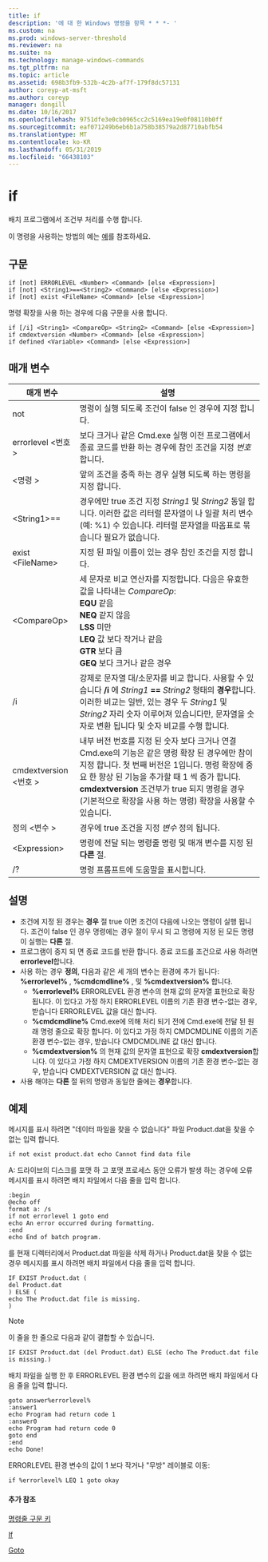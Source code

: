 ```yaml
---
title: if
description: '에 대 한 Windows 명령을 항목 * * *- '
ms.custom: na
ms.prod: windows-server-threshold
ms.reviewer: na
ms.suite: na
ms.technology: manage-windows-commands
ms.tgt_pltfrm: na
ms.topic: article
ms.assetid: 698b3fb9-532b-4c2b-af7f-179f8dc57131
author: coreyp-at-msft
ms.author: coreyp
manager: dongill
ms.date: 10/16/2017
ms.openlocfilehash: 9751dfe3e0cb0965cc2c5169ea19e0f08110b0ff
ms.sourcegitcommit: eaf071249b6eb6b1a758b38579a2d87710abfb54
ms.translationtype: MT
ms.contentlocale: ko-KR
ms.lasthandoff: 05/31/2019
ms.locfileid: "66438103"
---
```

# <a name="if"></a>if



배치 프로그램에서 조건부 처리를 수행 합니다.

이 명령을 사용하는 방법의 예는 [예](#BKMK_examples)를 참조하세요.

## <a name="syntax"></a>구문

```
if [not] ERRORLEVEL <Number> <Command> [else <Expression>]
if [not] <String1>==<String2> <Command> [else <Expression>]
if [not] exist <FileName> <Command> [else <Expression>]
```
명령 확장을 사용 하는 경우에 다음 구문을 사용 합니다.
```
if [/i] <String1> <CompareOp> <String2> <Command> [else <Expression>]
if cmdextversion <Number> <Command> [else <Expression>]
if defined <Variable> <Command> [else <Expression>]
```

## <a name="parameters"></a>매개 변수

|        매개 변수        |                                                                                                                                                                                                                설명                                                                                                                                                                                                                 |
|-------------------------|--------------------------------------------------------------------------------------------------------------------------------------------------------------------------------------------------------------------------------------------------------------------------------------------------------------------------------------------------------------------------------------------------------------------------------------------|
|           not           |                                                                                                                                                                              명령이 실행 되도록 조건이 false 인 경우에 지정 합니다.                                                                                                                                                                              |
|  errorlevel \<번호 >   |                                                                                                                                                      보다 크거나 같은 Cmd.exe 실행 이전 프로그램에서 종료 코드를 반환 하는 경우에 참인 조건을 지정 *번호*합니다.                                                                                                                                                       |
|       \<명령 >        |                                                                                                                                                                            앞의 조건을 충족 하는 경우 실행 되도록 하는 명령을 지정 합니다.                                                                                                                                                                             |
|  \<String1>==<String2>  |                                                                                                             경우에만 true 조건 지정 *String1* 및 *String2* 동일 합니다. 이러한 값은 리터럴 문자열이 나 일괄 처리 변수 (예: %1) 수 있습니다. 리터럴 문자열을 따옴표로 묶습니다 필요가 없습니다.                                                                                                              |
|    exist \<FileName>    |                                                                                                                                                                                       지정 된 파일 이름이 있는 경우 참인 조건을 지정 합니다.                                                                                                                                                                                        |
|      \<CompareOp>       |                                                                               세 문자로 비교 연산자를 지정합니다. 다음은 유효한 값을 나타내는 *CompareOp*:</br>**EQU** 같음</br>**NEQ** 같지 않음</br>**LSS** 미만</br>**LEQ** 값 보다 작거나 같음</br>**GTR** 보다 큼</br>**GEQ** 보다 크거나 같은 경우                                                                                |
|           /i            |                                                            강제로 문자열 대/소문자를 비교 합니다.  사용할 수 있습니다 **/i** 에 <em>String1</em> **==** <em>String2</em> 형태의 **경우**합니다. 이러한 비교는 일반, 있는 경우 두 *String1* 및 *String2* 자리 숫자 이루어져 있습니다만, 문자열을 숫자로 변환 됩니다 및 숫자 비교를 수행 합니다.                                                            |
| cmdextversion \<번호 > | 내부 버전 번호를 지정 된 숫자 보다 크거나 연결 Cmd.exe의 기능은 같은 명령 확장 된 경우에만 참이 지정 합니다. 첫 번째 버전은 1입니다. 명령 확장에 중요 한 향상 된 기능을 추가할 때 1 씩 증가 합니다. **cmdextversion** 조건부가 true 되지 명령을 경우 (기본적으로 확장을 사용 하는 명령) 확장을 사용할 수 있습니다. |
|   정의 \<변수 >   |                                                                                                                                                                                            경우에 true 조건을 지정 *변수* 정의 됩니다.                                                                                                                                                                                            |
|      \<Expression>      |                                                                                                                                                                   명령에 전달 되는 명령줄 명령 및 매개 변수를 지정 된 **다른** 절.                                                                                                                                                                   |
|           /?            |                                                                                                                                                                                                    명령 프롬프트에 도움말을 표시합니다.                                                                                                                                                                                                    |

## <a name="remarks"></a>설명

-   조건에 지정 된 경우는 **경우** 절 true 이면 조건이 다음에 나오는 명령이 실행 됩니다. 조건이 false 인 경우 명령에는 경우 절이 무시 되 고 명령에 지정 된 모든 명령이 실행는 **다른** 절.
-   프로그램이 중지 되 면 종료 코드를 반환 합니다. 종료 코드를 조건으로 사용 하려면 **errorlevel**합니다.
-   사용 하는 경우 **정의**, 다음과 같은 세 개의 변수는 환경에 추가 됩니다: **%errorlevel%** , **%cmdcmdline%** , 및 **%cmdextversion%** 합니다.  
    -   **%errorlevel%** ERRORLEVEL 환경 변수의 현재 값의 문자열 표현으로 확장 됩니다. 이 있다고 가정 하지 ERRORLEVEL 이름의 기존 환경 변수-없는 경우, 받습니다 ERRORLEVEL 값을 대신 합니다.
    -   **%cmdcmdline%** Cmd.exe에 의해 처리 되기 전에 Cmd.exe에 전달 된 원래 명령 줄으로 확장 합니다. 이 있다고 가정 하지 CMDCMDLINE 이름의 기존 환경 변수-없는 경우, 받습니다 CMDCMDLINE 값 대신 합니다.
    -   **%cmdextversion%** 의 현재 값의 문자열 표현으로 확장 **cmdextversion**합니다. 이 있다고 가정 하지 CMDEXTVERSION 이름의 기존 환경 변수-없는 경우, 받습니다 CMDEXTVERSION 값 대신 합니다.
-   사용 해야는 **다른** 절 뒤의 명령과 동일한 줄에는 **경우**합니다.

## <a name="BKMK_examples"></a>예제

메시지를 표시 하려면 "데이터 파일을 찾을 수 없습니다" 파일 Product.dat을 찾을 수 없는 입력 합니다.
```
if not exist product.dat echo Cannot find data file 
```
A: 드라이브의 디스크를 포맷 하 고 포맷 프로세스 동안 오류가 발생 하는 경우에 오류 메시지를 표시 하려면 배치 파일에서 다음 줄을 입력 합니다.
```
:begin
@echo off
format a: /s
if not errorlevel 1 goto end
echo An error occurred during formatting.
:end
echo End of batch program.
```
를 현재 디렉터리에서 Product.dat 파일을 삭제 하거나 Product.dat을 찾을 수 없는 경우 메시지를 표시 하려면 배치 파일에서 다음 줄을 입력 합니다.
```
IF EXIST Product.dat (
del Product.dat
) ELSE (
echo The Product.dat file is missing.
)
```

> [!NOTE]
> 이 줄을 한 줄으로 다음과 같이 결합할 수 있습니다.
> ```
> IF EXIST Product.dat (del Product.dat) ELSE (echo The Product.dat file is missing.)
> ```
> 배치 파일을 실행 한 후 ERRORLEVEL 환경 변수의 값을 에코 하려면 배치 파일에서 다음 줄을 입력 합니다.
> ```
> goto answer%errorlevel%
> :answer1
> echo Program had return code 1
> :answer0
> echo Program had return code 0
> goto end
> :end
> echo Done! 
> ```
> ERRORLEVEL 환경 변수의 값이 1 보다 작거나 "무방" 레이블로 이동:
> ```
> if %errorlevel% LEQ 1 goto okay
> ```

#### <a name="additional-references"></a>추가 참조

[명령줄 구문 키](command-line-syntax-key.md)

[If](if.md)

[Goto](goto.md)